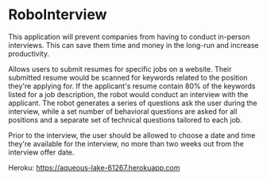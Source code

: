 # RoboInterview


This application will prevent companies from having to conduct in-person interviews. 
This can save them time and money in the long-run and increase productivity.

Allows users to submit resumes for specific jobs on a website. Their submitted resume would be scanned for keywords related 
to the position they're applying for. If the applicant's resume contain 80% of the keywords listed for a job description, 
the robot would conduct an interview with the applicant.
The robot generates a series of questions ask the user during the interview, while a set number of behavioral 
questions are asked for all positions and a separate set of technical questions tailored to each job.

Prior to the interview, the user should be allowed to choose a date and time they're available for the interview, 
no more than two weeks out from the interview offer date.

Heroku: https://aqueous-lake-61267.herokuapp.com
